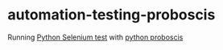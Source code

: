 # automation-testing-proboscis
Running [Python Selenium test] with [python proboscis]

[Python Selenium test]:http://selenium-python.readthedocs.io/getting-started.html 
[python proboscis]:https://github.com/rackerlabs/python-proboscis
